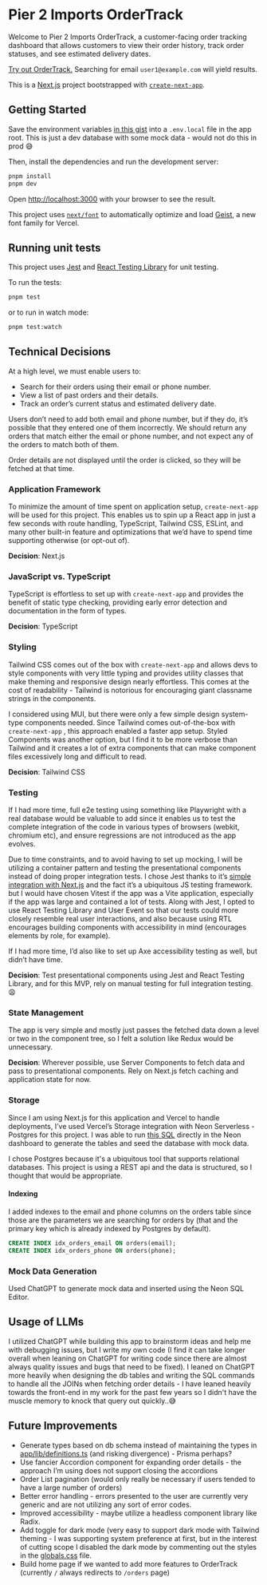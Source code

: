 # Pier 2 Imports OrderTrack

Welcome to Pier 2 Imports OrderTrack, a customer-facing order tracking dashboard that allows customers to view their order history, track order statuses, and see estimated delivery dates.

[Try out OrderTrack.](https://pier-2-imports.vercel.app/) Searching for email `user1@example.com` will yield results.

This is a [Next.js](https://nextjs.org) project bootstrapped with [`create-next-app`](https://nextjs.org/docs/app/api-reference/cli/create-next-app).

## Getting Started

Save the environment variables [in this gist](https://gist.github.com/pickles27/07f564a7c39445eeea5a3df5a488c242) into a `.env.local` file in the app root. This is just a dev database with some mock data - would not do this in prod 😅

Then, install the dependencies and run the development server:

```bash
pnpm install
pnpm dev
```

Open [http://localhost:3000](http://localhost:3000) with your browser to see the result.

This project uses [`next/font`](https://nextjs.org/docs/app/building-your-application/optimizing/fonts) to automatically optimize and load [Geist](https://vercel.com/font), a new font family for Vercel.

## Running unit tests

This project uses [Jest](https://jestjs.io/) and [React Testing Library](https://testing-library.com/docs/react-testing-library/intro) for unit testing.

To run the tests:

```bash
pnpm test
```

or to run in watch mode:

```bash
pnpm test:watch
```

## Technical Decisions

At a high level, we must enable users to:

- Search for their orders using their email or phone number.
- View a list of past orders and their details.
- Track an order’s current status and estimated delivery date.

Users don’t need to add both email and phone number, but if they do, it’s possible that they entered one of them incorrectly. We should return any orders that match either the email or phone number, and not expect any of the orders to match both of them.

Order details are not displayed until the order is clicked, so they will be fetched at that time.

### Application Framework

To minimize the amount of time spent on application setup, `create-next-app` will be used for this project. This enables us to spin up a React app in just a few seconds with route handling, TypeScript, Tailwind CSS, ESLint, and many other built-in feature and optimizations that we’d have to spend time supporting otherwise (or opt-out of).

**Decision**: Next.js

### JavaScript vs. TypeScript

TypeScript is effortless to set up with `create-next-app` and provides the benefit of static type checking, providing early error detection and documentation in the form of types.

**Decision**: TypeScript

### Styling

Tailwind CSS comes out of the box with `create-next-app` and allows devs to style components with very little typing and provides utility classes that make theming and responsive design nearly effortless. This comes at the cost of readability - Tailwind is notorious for encouraging giant classname strings in the components.

I considered using MUI, but there were only a few simple design system-type components needed. Since Tailwind comes out-of-the-box with `create-next-app` , this approach enabled a faster app setup. Styled Components was another option, but I find it to be more verbose than Tailwind and it creates a lot of extra components that can make component files excessively long and difficult to read.

**Decision**: Tailwind CSS

### Testing

If I had more time, full e2e testing using something like Playwright with a real database would be valuable to add since it enables us to test the complete integration of the code in various types of browsers (webkit, chromium etc), and ensure regressions are not introduced as the app evolves.

Due to time constraints, and to avoid having to set up mocking, I will be utilizing a container pattern and testing the presentational components instead of doing proper integration tests. I chose Jest thanks to it’s [simple integration with Next.js](https://nextjs.org/docs/app/building-your-application/testing/jest) and the fact it’s a ubiquitous JS testing framework. but I would have chosen Vitest if the app was a Vite application, especially if the app was large and contained a lot of tests. Along with Jest, I opted to use React Testing Library and User Event so that our tests could more closely resemble real user interactions, and also because using RTL encourages building components with accessibility in mind (encourages elements by role, for example).

If I had more time, I’d also like to set up Axe accessibility testing as well, but didn’t have time.

**Decision**: Test presentational components using Jest and React Testing Library, and for this MVP, rely on manual testing for full integration testing. 😩

### State Management

The app is very simple and mostly just passes the fetched data down a level or two in the component tree, so I felt a solution like Redux would be unnecessary.

**Decision**: Wherever possible, use Server Components to fetch data and pass to presentational components. Rely on Next.js fetch caching and application state for now.

### Storage

Since I am using Next.js for this application and Vercel to handle deployments, I’ve used Vercel’s Storage integration with Neon Serverless - Postgres for this project. I was able to run [this SQL](./db/schema.sql) directly in the Neon dashboard to generate the tables and seed the database with mock data.

I chose Postgres because it's a ubiquitous tool that supports relational databases. This project is using a REST api and the data is structured, so I thought that would be appropriate.

#### Indexing

I added indexes to the email and phone columns on the orders table since those are the parameters we are searching for orders by (that and the primary key which is already indexed by Postgres by default).

```sql
CREATE INDEX idx_orders_email ON orders(email);
CREATE INDEX idx_orders_phone ON orders(phone);
```

### Mock Data Generation

Used ChatGPT to generate mock data and inserted using the Neon SQL Editor.

## Usage of LLMs

I utilized ChatGPT while building this app to brainstorm ideas and help me with debugging issues, but I write my own code (I find it can take longer overall when leaning on ChatGPT for writing code since there are almost always quality issues and bugs that need to be fixed). I leaned on ChatGPT more heavily when designing the db tables and writing the SQL commands to handle all the JOINs when fetching order details - I have leaned heavily towards the front-end in my work for the past few years so I didn't have the muscle memory to knock that query out quickly..😅

## Future Improvements

- Generate types based on db schema instead of maintaining the types in [app/lib/definitions.ts](./src/app/lib/definitions.ts) (and risking divergence) - Prisma perhaps?
- Use fancier Accordion component for expanding order details - the approach I’m using does not support closing the accordions
- Order List pagination (would only really be necessary if users tended to have a large number of orders)
- Better error handling - errors presented to the user are currently very generic and are not utilizing any sort of error codes.
- Improved accessibility - maybe utilize a headless component library like Radix.
- Add toggle for dark mode (very easy to support dark mode with Tailwind theming - I was supporting system preference at first, but in the interest of cutting scope I disabled the dark mode by commenting out the styles in the [globals.css](./src/app/globals.css) file.
- Build home page if we wanted to add more features to OrderTrack (currently `/` always redirects to `/orders` page)
